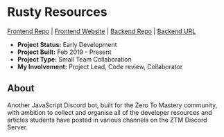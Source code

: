 # Rusty Resources

[Frontend Repo](https://github.com/mattcsmith/zeroBot) | [Frontend Website](https://github.com/zeroDevs/dev-resources-frontend) | [Backend Repo](https://github.com/zeroDevs/dev-resources-backend) | [Backend URL](https://dev-resources.herokuapp.com/)


- **Project Status:** Early Development
- **Project Built:** Feb 2019 - Present
- **Project Type:** Small Team Collaboration
- **My Involvement:** Project Lead, Code review, Collaborator

## About
Another JavaScript Discord bot, built for the Zero To Mastery community, with ambition to collect and organise all of the developer resources and articles students have posted in various channels on the ZTM Discord Server. 